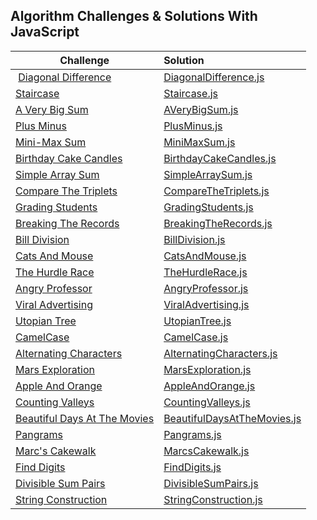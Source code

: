## Algorithm Challenges & Solutions With JavaScript

| Challenge                                                                                                                  | Solution
|----------------------------------------------------------------------------------------------------------------------------|:-------------------------------------------------------------------------------------|
| [Diagonal Difference](https://www.hackerrank.com/challenges/diagonal-difference/problem?isFullScreen=true)                 | [DiagonalDifference.js](./ChallengeSolutions/DiagonalDifference.js)                  |
| [Staircase](https://www.hackerrank.com/challenges/staircase/problem?isFullScreen=true)                                     | [Staircase.js](./ChallengeSolutions/Staircase.js)                                    |
| [A Very Big Sum](https://www.hackerrank.com/challenges/a-very-big-sum/problem?isFullScreen=true)                           | [AVeryBigSum.js](./ChallengeSolutions/AVeryBigSum.js)                                |
| [Plus Minus](https://www.hackerrank.com/challenges/plus-minus/problem?isFullScreen=true)                                   | [PlusMinus.js](./ChallengeSolutions/PlusMinus.js)                                    |
| [Mini-Max Sum](https://www.hackerrank.com/challenges/mini-max-sum/problem?isFullScreen=true)                               | [MiniMaxSum.js](./ChallengeSolutions/MiniMaxSum.js)                                  |
| [Birthday Cake Candles](https://www.hackerrank.com/challenges/birthday-cake-candles/problem?isFullScreen=true)             | [BirthdayCakeCandles.js](./ChallengeSolutions/BirthdayCakeCandles.js)                |
| [Simple Array Sum](https://www.hackerrank.com/challenges/simple-array-sum/problem?isFullScreen=true)                       | [SimpleArraySum.js](./ChallengeSolutions/SimpleArraySum.js)                          |
| [Compare The Triplets](https://www.hackerrank.com/challenges/compare-the-triplets/problem?isFullScreen=true)               | [CompareTheTriplets.js](./ChallengeSolutions/CompareTheTriplets.js)                  |
| [Grading Students](https://www.hackerrank.com/challenges/grading/problem?isFullScreen=true)                                | [GradingStudents.js](./ChallengeSolutions/GradingStudents.js)                        |
| [Breaking The Records](https://www.hackerrank.com/challenges/breaking-best-and-worst-records/problem?isFullScreen=true)    | [BreakingTheRecords.js](./ChallengeSolutions/BreakingTheRecords.js)                  |
| [Bill Division](https://www.hackerrank.com/challenges/bon-appetit/problem?isFullScreen=true)                               | [BillDivision.js](./ChallengeSolutions/BillDivision.js)                              |
| [Cats And Mouse](https://www.hackerrank.com/challenges/cats-and-a-mouse/problem?isFullScreen=true)                         | [CatsAndMouse.js](./ChallengeSolutions/CatsAndMouse.js)                              |
| [The Hurdle Race](https://www.hackerrank.com/challenges/the-hurdle-race/problem?isFullScreen=true)                         | [TheHurdleRace.js](./ChallengeSolutions/TheHurdleRace.js)                            |
| [Angry Professor](https://www.hackerrank.com/challenges/angry-professor/problem?isFullScreen=true)                         | [AngryProfessor.js](./ChallengeSolutions/AngryProfessor.js)                          |
| [Viral Advertising](https://www.hackerrank.com/challenges/strange-advertising/problem?isFullScreen=true)                   | [ViralAdvertising.js](./ChallengeSolutions/ViralAdvertising.js)                      |
| [Utopian Tree](https://www.hackerrank.com/challenges/utopian-tree/problem?isFullScreen=true)                               | [UtopianTree.js](./ChallengeSolutions/UtopianTree.js)                                |
| [CamelCase](https://www.hackerrank.com/challenges/camelcase/problem?isFullScreen=true)                                     | [CamelCase.js](./ChallengeSolutions/CamelCase.js)                                    |
| [Alternating Characters](https://www.hackerrank.com/challenges/alternating-characters/problem?isFullScreen=true)           | [AlternatingCharacters.js](./ChallengeSolutions/AlternatingCharacters.js)            |
| [Mars Exploration](https://www.hackerrank.com/challenges/mars-exploration/problem?isFullScreen=true)                       | [MarsExploration.js](./ChallengeSolutions/MarsExploration.js)                        |
| [Apple And Orange](https://www.hackerrank.com/challenges/apple-and-orange/problem?isFullScreen=true)                       | [AppleAndOrange.js](./ChallengeSolutions/AppleAndOrange.js)                          |
| [Counting Valleys](https://www.hackerrank.com/challenges/counting-valleys/problem?isFullScreen=true)                       | [CountingValleys.js](./ChallengeSolutions/CountingValleys.js)                        |
| [Beautiful Days At The Movies](https://www.hackerrank.com/challenges/beautiful-days-at-the-movies/problem)                 | [BeautifulDaysAtTheMovies.js](./ChallengeSolutions/BeautifulDaysAtTheMovies.js)      |
| [Pangrams](https://www.hackerrank.com/challenges/pangrams/problem?isFullScreen=true)                                       | [Pangrams.js](./ChallengeSolutions/Pangrams.js)                                      |
| [Marc's Cakewalk](https://www.hackerrank.com/challenges/marcs-cakewalk/problem?isFullScreen=true)                          | [MarcsCakewalk.js](./ChallengeSolutions/MarcsCakewalk.js)                            |
| [Find Digits](https://www.hackerrank.com/challenges/find-digits/problem?isFullScreen=true)                                 | [FindDigits.js](./ChallengeSolutions/FindDigits.js)                                  |
| [Divisible Sum Pairs](https://www.hackerrank.com/challenges/divisible-sum-pairs/problem?isFullScreen=true)                 | [DivisibleSumPairs.js](./ChallengeSolutions/DivisibleSumPairs.js)                    |
| [String Construction](https://www.hackerrank.com/challenges/string-construction/problem?isFullScreen=true)                 | [StringConstruction.js](./ChallengeSolutions/StringConstruction.js)                  |
